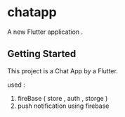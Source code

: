# chatapp

A new Flutter application .

## Getting Started

This project is a Chat App by a Flutter.

used : 
1) fireBase ( store , auth , storge )
2) push notification using firebase

